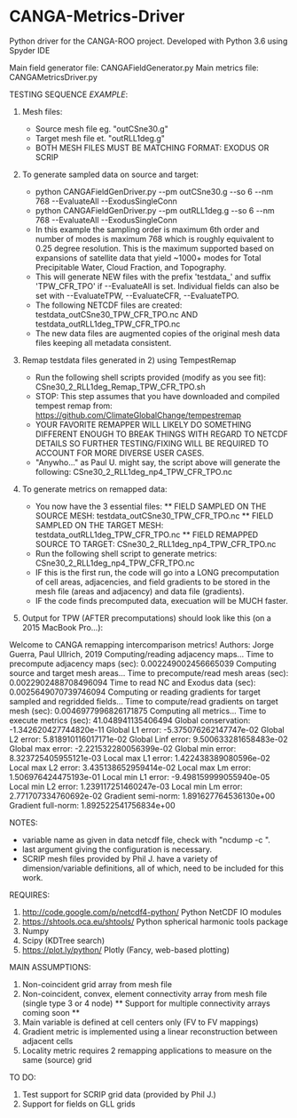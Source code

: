# CANGA-Metrics-Driver
Python driver for the CANGA-ROO project. Developed with Python 3.6 using Spyder IDE

Main field generator file: CANGAFieldGenerator.py
Main metrics file: CANGAMetricsDriver.py

TESTING SEQUENCE *EXAMPLE*:
1) Mesh files:
   - Source mesh file eg. "outCSne30.g"
   - Target mesh file et. "outRLL1deg.g"
   - BOTH MESH FILES MUST BE MATCHING FORMAT: EXODUS OR SCRIP

2) To generate sampled data on source and target:
   - python CANGAFieldGenDriver.py --pm outCSne30.g --so 6 --nm 768 --EvaluateAll --ExodusSingleConn
   - python CANGAFieldGenDriver.py --pm outRLL1deg.g --so 6 --nm 768 --EvaluateAll --ExodusSingleConn
   - In this example the sampling order is maximum 6th order and number of modes is maximum 768 which is roughly equivalent      to 0.25 degree resolution. This is the maximum supported based on expansions of satellite data that yield ~1000+ modes      for Total Precipitable Water, Cloud Fraction, and Topography.
   - This will generate NEW files with the prefix 'testdata_' and suffix 'TPW_CFR_TPO' if --EvaluateAll is set. Individual        fields can also be set with --EvaluateTPW, --EvaluateCFR, --EvaluateTPO.
   - The following NETCDF files are created: testdata_outCSne30_TPW_CFR_TPO.nc AND testdata_outRLL1deg_TPW_CFR_TPO.nc
   - The new data files are augmented copies of the original mesh data files keeping all metadata consistent.
   
3) Remap testdata files generated in 2) using TempestRemap
   - Run the following shell scripts provided (modify as you see fit): CSne30_2_RLL1deg_Remap_TPW_CFR_TPO.sh
   - STOP: This step assumes that you have downloaded and compiled tempest remap from:                                            https://github.com/ClimateGlobalChange/tempestremap
   - YOUR FAVORITE REMAPPER WILL LIKELY DO SOMETHING DIFFERENT ENOUGH TO BREAK THINGS WITH REGARD TO NETCDF DETAILS SO            FURTHER TESTING/FIXING WILL BE REQUIRED TO ACCOUNT FOR MORE DIVERSE USER CASES.
   - "Anywho..." as Paul U. might say, the script above will generate the following: CSne30_2_RLL1deg_np4_TPW_CFR_TPO.nc
  
4) To generate metrics on remapped data:
   - You now have the 3 essential files: 
   ** FIELD SAMPLED ON THE SOURCE MESH: testdata_outCSne30_TPW_CFR_TPO.nc
   ** FIELD SAMPLED ON THE TARGET MESH: testdata_outRLL1deg_TPW_CFR_TPO.nc
   ** FIELD REMAPPED SOURCE TO TARGET: CSne30_2_RLL1deg_np4_TPW_CFR_TPO.nc
   - Run the following shell script to generate metrics: CSne30_2_RLL1deg_np4_TPW_CFR_TPO.nc
   - IF this is the first run, the code will go into a LONG precomputation of cell areas, adjacencies, and field gradients        to be stored in the mesh file (areas and adjacency) and data file (gradients).
   - IF the code finds precomputed data, execuation will be MUCH faster. 

5) Output for TPW (AFTER precomputations) should look like this (on a 2015 MacBook Pro...):

Welcome to CANGA remapping intercomparison metrics!
Authors: Jorge Guerra, Paul Ullrich, 2019
Computing/reading adjacency maps...
Time to precompute adjacency maps (sec):  0.002249002456665039
Computing source and target mesh areas...
Time to precompute/read mesh areas (sec):  0.0022902488708496094
Time to read NC and Exodus data (sec):  0.0025649070739746094
Computing or reading gradients for target sampled and regridded fields...
Time to compute/read gradients on target mesh (sec):  0.0046977996826171875
Computing all metrics...
Time to execute metrics (sec):  41.048941135406494
Global conservation: -1.342620427744820e-11
Global L1 error:     -5.375076262147747e-02
Global L2 error:     5.818910116017171e-02
Global Linf error:   9.500633281658483e-02
Global max error:    -2.221532280056399e-02
Global min error:    8.323725405955121e-03
Local max L1 error:  1.422438389080596e-02
Local max L2 error:  3.435138652959414e-02
Local max Lm error:  1.506976424475193e-01
Local min L1 error:  -9.498159999055940e-05
Local min L2 error:  1.239117251460247e-03
Local min Lm error:  2.771707334760692e-02
Gradient semi-norm:  1.891627764536130e+00
Gradient full-norm:  1.892522541756834e+00

NOTES:
- variable name as given in data netcdf file, check with "ncdump -c <filename>".
- last argument giving the configuration is necessary.
- SCRIP mesh files provided by Phil J. have a variety of dimension/variable definitions, all of which, need to be included
  for this work.

REQUIRES: 
1) http://code.google.com/p/netcdf4-python/ Python NetCDF IO modules
2) https://shtools.oca.eu/shtools/ Python spherical harmonic tools package
3) Numpy
4) Scipy (KDTree search)
5) https://plot.ly/python/ Plotly (Fancy, web-based plotting)

MAIN ASSUMPTIONS:
1) Non-coincident grid array from mesh file
2) Non-coincident, convex, element connectivity array from mesh file (single type 3 or 4 node)
    ** Support for multiple connectivity arrays coming soon **
3) Main variable is defined at cell centers only (FV to FV mappings)
4) Gradient metric is implemented using a linear reconstruction between adjacent cells
5) Locality metric requires 2 remapping applications to measure on the same (source) grid

TO DO:
1) Test support for SCRIP grid data (provided by Phil J.)
2) Support for fields on GLL grids

